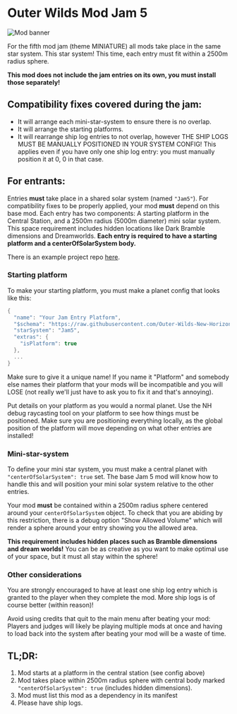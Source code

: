 # Outer Wilds Mod Jam 5

![Mod banner](https://github.com/user-attachments/assets/fe9f852a-607d-4bd0-ba7f-a31ff2cda64b)

For the fifth mod jam (theme MINIATURE) all mods take place in the same star system. This star system! This time, each entry must fit within a 2500m radius sphere.

**This mod does not include the jam entries on its own, you must install those separately!**

## Compatibility fixes covered during the jam:

- It will arrange each mini-star-system to ensure there is no overlap.
- It will arrange the starting platforms.
- It will rearrange ship log entries to not overlap, however THE SHIP LOGS MUST BE MANUALLY POSITIONED IN YOUR SYSTEM CONFIG! This applies even if you have only one ship log entry: you must manually position it at 0, 0 in that case.

## For entrants:

Entries **must** take place in a shared solar system (named `"Jam5"`). For compatibility fixes to be properly applied, your mod **must** depend on this base mod. Each entry has two components: A starting platform in the Central Station, and a 2500m radius (5000m diameter) mini solar system. This space requirement includes hidden locations like Dark Bramble dimensions and Dreamworlds. **Each entry is required to have a starting platform and a centerOfSolarSystem body.**

There is an example project repo [here](https://github.com/xen-42/ow-mod-jam-5-example).

### Starting platform

To make your starting platform, you must make a planet config that looks like this:

```cs
{
  "name": "Your Jam Entry Platform",
  "$schema": "https://raw.githubusercontent.com/Outer-Wilds-New-Horizons/new-horizons/main/NewHorizons/Schemas/body_schema.json",
  "starSystem": "Jam5",
  "extras": {
    "isPlatform": true
  },
  ...
}
```

Make sure to give it a unique name! If you name it "Platform" and somebody else names their platform that your mods will be incompatible and you will LOSE (not really we'll just have to ask you to fix it and that's annoying).

Put details on your platform as you would a normal planet. Use the NH debug raycasting tool on your platform to see how things must be positioned. Make sure you are positioning everything locally, as the global position of the platform will move depending on what other entries are installed!

### Mini-star-system

To define your mini star system, you must make a central planet with `"centerOfSolarSystem": true` set. The base Jam 5 mod will know how to handle this and will position your mini solar system relative to the other entries.

Your mod **must** be contained within a 2500m radius sphere centered around your `centerOfSolarSystem` object. To check that you are abiding by this restriction, there is a debug option "Show Allowed Volume" which will render a sphere around your entry showing you the allowed area.

**This requirement includes hidden places such as Bramble dimensions and dream worlds!** You can be as creative as you want to make optimal use of your space, but it must all stay within the sphere!

### Other considerations

You are strongly encouraged to have at least one ship log entry which is granted to the player when they complete the mod. More ship logs is of course better (within reason)!

Avoid using credits that quit to the main menu after beating your mod: Players and judges will likely be playing multiple mods at once and having to load back into the system after beating your mod will be a waste of time.

## TL;DR:
1. Mod starts at a platform in the central station (see config above)
2. Mod takes place within 2500m radius sphere with central body marked `"centerOfSolarSystem": true` (includes hidden dimensions).
3. Mod must list this mod as a dependency in its manifest
4. Please have ship logs.
